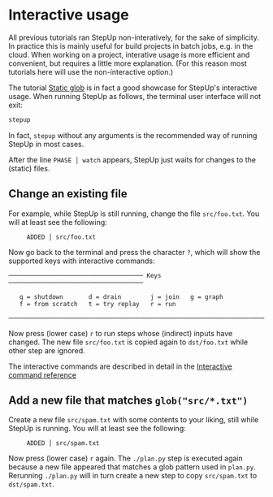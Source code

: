 # Interactive usage

All previous tutorials ran StepUp non-interatively, for the sake of simplicity.
In practice this is mainly useful for build projects in batch jobs, e.g. in the cloud.
When working on a project, interative usage is more efficient and convenient,
but requires a little more explanation.
(For this reason most tutorials here will use the non-interactive option.)

The tutorial [Static glob](static_glob.md) is in fact a good showcase for StepUp's interactive usage.
When running StepUp as follows, the terminal user interface will not exit:

```bash
stepup
```

In fact, `stepup` without any arguments is the recommended way of running StepUp in most cases.

After the line `PHASE │ watch` appears, StepUp just waits for changes to the (static) files.

## Change an existing file

For example, while StepUp is still running, change the file `src/foo.txt`.
You will at least see the following:

```
     ADDED │ src/foo.txt
```

Now go back to the terminal and press the character `?`,
which will show the supported keys with interactive commands:

```
───────────────────────────────────── Keys ─────────────────────────────────────

   q = shutdown       d = drain        j = join   g = graph
   f = from scratch   t = try replay   r = run

────────────────────────────────────────────────────────────────────────────────
```

Now press (lower case) `r` to run steps whose (indirect) inputs have changed.
The new file `src/foo.txt` is copied again to `dst/foo.txt` while other step are ignored.

The interactive commands are described in detail in the [Interactive command reference](../reference/interactive.md)

## Add a new file that matches `glob("src/*.txt")`

Create a new file `src/spam.txt` with some contents to your liking, still while StepUp is running.
You will at least see the following:

```
     ADDED │ src/spam.txt
```

Now press (lower case) `r` again.
The `./plan.py` step is executed again because a new file appeared that matches a glob pattern used in `plan.py`.
Rerunning `./plan.py` will in turn create a new step to copy `src/spam.txt` to `dst/spam.txt`.
